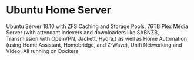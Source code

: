 # Ubuntu Home Server

Ubuntu Server 18.10 with ZFS Caching and Storage Pools, 76TB Plex Media Server (with attendant indexers and downloaders like SABNZB, Transmission with OpenVPN, Jackett, Hydra,) as well as Home Automation (using Home Assistant, Homebridge, and Z-Wave), Unifi Networking and Video. All running on Dockers
